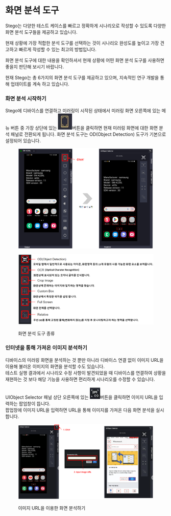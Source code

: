 # 화면 분석 도구

Stego는 다양한 테스트 케이스를 빠르고 정확하게 시나리오로 작성할 수 있도록 다양한 화면 분석 도구들을 제공하고 있습니다.

현재 상황에 가장 적합한 분석 도구를 선택하는 것이 시나리오 완성도를 높이고 가장 견고하고 빠르게 작성할 수 있는 최고의 방법입니다.

화면 분석 도구에 대한 내용을 확인하셔서 현재 상황에 어떤 화면 분석 도구를 사용하면 좋을지 판단해 보시기 바랍니다.

현재 Stego는 총 6가지의 화면 분석 도구를 제공하고 있으며, 지속적인 연구 개발을 통해 업데이트를 계속 하고 있습니다.

### 화면 분석 시작하기

Stego에 디바이스를 연결하고 미러링이 시작된 상태에서 미러링 화면 오른쪽에 있는 메뉴 버튼 중 가장 상단에 있는 <img src="../.gitbook/assets/image (120).png" alt="" data-size="line">버튼을 클릭하면 현재 미러링 화면에 대한 화면 분석 패널로 전환되게 됩니다. 화면 분석 도구는 OD(Object Detection) 도구가 기본으로 설정되어 있습니다.&#x20;

<figure><img src="../.gitbook/assets/image (94).png" alt=""><figcaption></figcaption></figure>

<figure><img src="../.gitbook/assets/image (46).png" alt=""><figcaption><p>화면 분석 도구 종류</p></figcaption></figure>

### 인터넷을 통해 가져온 이미지 분석하기&#x20;

디바이스의 미러링 화면을 분석하는 것 뿐만 아니라 디바이스 연결 없이 이미지 URL을 이용해 불러온 이미지의 화면을 분석할 수도 있습니다.\
테스트 실행 결과에서 시나리오 수정 사항이 발견되었을 때 디바이스를 연결하여 상황을 재현하는 것 보다 해당 기능을 사용하면 편리하게 시나리오를 수정할 수 있습니다. \
\
UIObject Selector 패널 상단 오른쪽에 있는 <img src="../.gitbook/assets/image (168).png" alt="" data-size="line">버튼을 클릭하면 이미지 URL을 입력하는 팝업창이 뜹니다. \
팝업창에 이미지 URL을 입력하면 URL을 통해 이미지를 가져온 다음 화면 분석을 실시합니다.

<figure><img src="../.gitbook/assets/image (63).png" alt=""><figcaption><p>이미지 URL을 이용한 화면 분석하기 </p></figcaption></figure>
